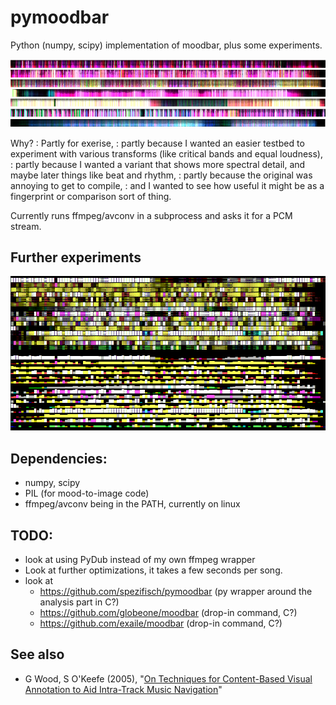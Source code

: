 # pymoodbar

Python (numpy, scipy) implementation of moodbar, plus some experiments.

![A few examples: lofi, reggae, rock, calm electro, crust, indie band, ethereal/vocal](examples.png?raw=true)

Why?
: Partly for exerise,
: partly because I wanted an easier testbed to experiment with various transforms (like critical bands and equal loudness),
: partly because I wanted a variant that shows more spectral detail, and maybe later things like beat and rhythm,
: partly because the original was annoying to get to compile, 
: and I wanted to see how useful it might be as a fingerprint or comparison sort of thing.

Currently runs ffmpeg/avconv in a subprocess and asks it for a PCM stream.


## Further experiments

![text-mode output](textmood.png?raw=true)


## Dependencies:
* numpy, scipy
* PIL (for mood-to-image code)
* ffmpeg/avconv being in the PATH, currently on linux


## TODO:
- look at using PyDub instead of my own ffmpeg wrapper
- Look at further optimizations, it takes a few seconds per song.
- look at 
    - https://github.com/spezifisch/pymoodbar (py wrapper around the analysis part in C?)
    - https://github.com/globeone/moodbar  (drop-in command, C?)
    - https://github.com/exaile/moodbar  (drop-in command, C?)

## See also 
- G Wood, S O'Keefe (2005), "[On Techniques for Content-Based Visual Annotation to Aid Intra-Track Music Navigation](https://www.google.com/search?q=On%20Techniques%20for%20Content-Based%20Visual%20Annotation%20to%20Aid%20Intra-Track%20Music%20Navigation%20pdf)"
